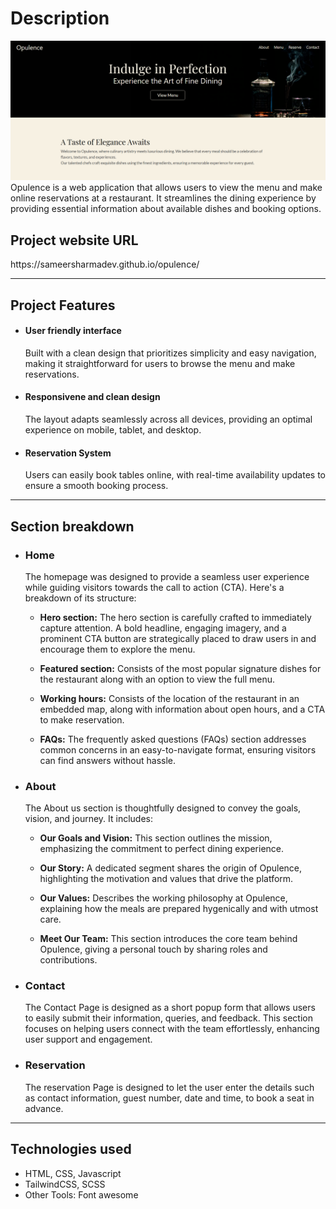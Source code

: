 <h1>Description</h2>
<img src="./image.png" alt="Image">
Opulence is a web application that allows users to view the menu and make online reservations at a restaurant. It streamlines the dining experience by providing essential information about available dishes and booking options.
<h2>Project website URL </h2>
https://sameersharmadev.github.io/opulence/
</br>
<hr>

<h2>Project Features</h2>

+ <h4>User friendly interface</h4>
  Built with a clean design that prioritizes simplicity and easy navigation, making it straightforward for users to browse the menu and make reservations.
+ <h4>Responsivene and clean design</h4>
  The layout adapts seamlessly across all devices, providing an optimal experience on mobile, tablet, and desktop.
+ <h4>Reservation System</h4>
  Users can easily book tables online, with real-time availability updates to ensure a smooth booking process.
<hr>


<h2>Section breakdown</h2>

+ <h3>Home</h3>
  The homepage was designed to provide a seamless user experience while guiding visitors towards the call to action (CTA). Here's a breakdown of its structure:

  + <b>Hero section:</b> The hero section is carefully crafted to immediately capture attention. A bold headline, engaging imagery, and a prominent CTA button are strategically placed to draw users in and encourage them to explore the menu.

  + <b>Featured section:</b> Consists of the most popular signature dishes for the restaurant along with an option to view the full menu.
    
  + <b>Working hours:</b> Consists of the location of the restaurant in an embedded map, along with information about open hours, and a CTA to make reservation.
    
  + <b>FAQs:</b> The frequently asked questions (FAQs) section addresses common concerns in an easy-to-navigate format, ensuring visitors can find answers without hassle.
 
+ <h3>About</h3>
  The About us section is thoughtfully designed to convey the goals, vision, and journey. It includes:

  + <b>Our Goals and Vision:</b> This section outlines the mission, emphasizing the commitment to perfect dining experience.
  
  + <b>Our Story:</b> A dedicated segment shares the origin of Opulence, highlighting the motivation and values that drive the platform.
  + <b>Our Values:</b> Describes the working philosophy at Opulence, explaining how the meals are prepared hygenically and with utmost care.

  + <b>Meet Our Team:</b> This section introduces the core team behind Opulence, giving a personal touch by sharing roles and contributions.
    
+ <h3>Contact</h3>
  The Contact Page is designed as a short popup form that allows users to easily submit their information, queries, and feedback. This section focuses on helping users connect with the team effortlessly, enhancing user support and engagement.

+ <h3>Reservation</h3>
  The reservation Page is designed to let the user enter the details such as contact information, guest number, date and time, to book a seat in advance.
<hr>

<h2>Technologies used</h2>

+ HTML, CSS, Javascript
+ TailwindCSS, SCSS
+ Other Tools: Font awesome

